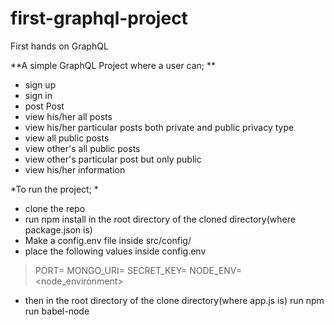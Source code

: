 # first-graphql-project
First hands on GraphQL

**A simple GraphQL Project where a user can; **
- sign up
- sign in
- post Post
- view his/her all posts
- view his/her particular posts both private and public privacy type
- view all public posts 
- view other's all public posts
- view other's particular post but only public
- view his/her information

*To run the project; *
- clone the repo
- run npm install in the root directory of the cloned directory(where package.json is)
- Make a config.env file inside src/config/ 
- place the following values inside config.env
>PORT=<port>
>MONGO_URI=<mongouri>
>SECRET_KEY=<secretkey>
>NODE_ENV=<node_environment>
- then in the root directory of the clone directory(where app.js is) run npm run babel-node
